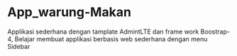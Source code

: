 # App_warung-Makan
Applikasi sederhana dengan tamplate AdmintLTE dan frame work Boostrap-4, Belajar membuat applikasi berbasis web sederhana dengan menu Sidebar
